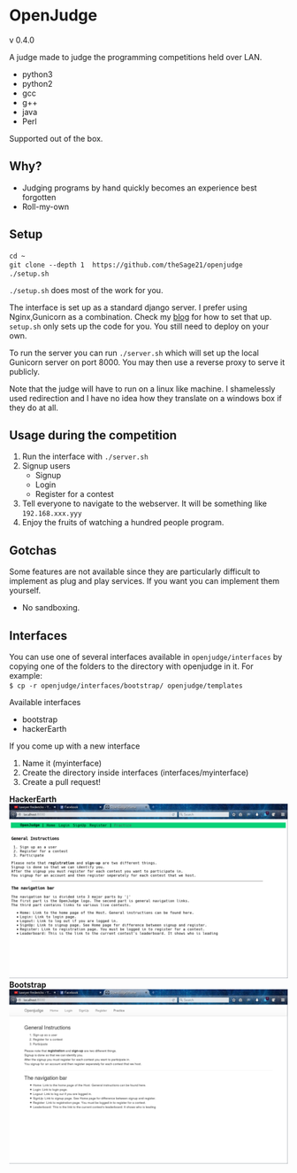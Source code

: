 OpenJudge
=========

v 0.4.0

A judge made to judge the programming competitions held over LAN.

- python3
- python2
- gcc
- g++
- java
- Perl
 
Supported out of the box.

Why?
----

- Judging programs by hand quickly becomes an experience best forgotten
- Roll-my-own

Setup
-----

```
cd ~
git clone --depth 1  https://github.com/theSage21/openjudge
./setup.sh
```


`./setup.sh` does most of the work for you.


The interface is set up as a standard django server. I prefer using Nginx,Gunicorn as a 
combination. Check my [blog](http://arjoonn.blogspot.com/2015/05/django-gunicorn-and-nginx.html) for how to set that up.
`setup.sh` only sets up the code for you. You still need to deploy on your own.

To run the server you can run `./server.sh` which will set up the local Gunicorn server on port 8000.
You may then use a reverse proxy to serve it publicly.

Note that the judge will have to run on a linux like machine. I shamelessly used redirection
and I have no idea how they translate on a windows box if they do at all.

Usage during the competition
----------------------------

1. Run the interface with `./server.sh`
2. Signup users
    - Signup
    - Login
    - Register for a contest
3. Tell everyone to navigate to the webserver. It will be something like `192.168.xxx.yyy`
4. Enjoy the fruits of watching a hundred people program.

Gotchas
-------
Some features are not available since they are particularly difficult to implement as
plug and play services. If you want you can implement them yourself.

- No sandboxing.

Interfaces
----------

You can use one of several interfaces available in `openjudge/interfaces` by copying one of the folders
to the directory with openjudge in it. For example:  
`$ cp -r openjudge/interfaces/bootstrap/ openjudge/templates`

Available interfaces

- bootstrap
- hackerEarth

If you come up with a new interface  

1. Name it (myinterface)
2. Create the directory inside interfaces (interfaces/myinterface)
3. Create a pull request!

**HackerEarth**
![Hackerearth](screenshots/hackerearth.png)
**Bootstrap**
![Bootstrap](screenshots/bootstrap.png)
